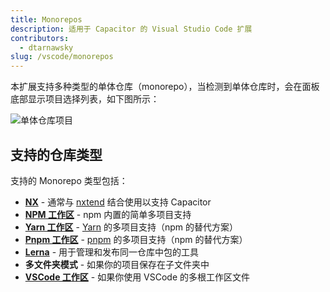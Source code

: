 ```yaml
---
title: Monorepos
description: 适用于 Capacitor 的 Visual Studio Code 扩展
contributors:
  - dtarnawsky
slug: /vscode/monorepos
---
```


本扩展支持多种类型的单体仓库（monorepo），当检测到单体仓库时，会在面板底部显示项目选择列表，如下图所示：

![单体仓库项目](/img/monorepo.png)

## 支持的仓库类型
支持的 Monorepo 类型包括：
- **[NX](https://nx.dev/)** - 通常与 [nxtend](https://nxtend.dev/docs/capacitor/overview) 结合使用以支持 Capacitor
- **[NPM 工作区](https://docs.npmjs.com/cli/v7/using-npm/workspaces)** - npm 内置的简单多项目支持
- **[Yarn 工作区](https://classic.yarnpkg.com/lang/en/docs/workspaces/)** - [Yarn](https://yarnpkg.com/) 的多项目支持（npm 的替代方案）
- **[Pnpm 工作区](https://pnpm.io/workspaces)** - [pnpm](https://pnpm.io/) 的多项目支持（npm 的替代方案）
- **[Lerna](https://lerna.js.org/)** - 用于管理和发布同一仓库中包的工具
- **多文件夹模式** - 如果你的项目保存在子文件夹中
- **[VSCode 工作区](https://code.visualstudio.com/docs/editor/workspaces#_multiroot-workspaces)** - 如果你使用 VSCode 的多根工作区文件